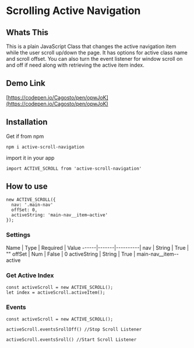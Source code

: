 # Scrolling Active Navigation

## Whats This

This is a plain JavaScript Class that changes the active navigation item while the user scroll up/down the page.  It has options for active class name and scroll offset.  You can also turn the event listener for window scroll on and off if need along with retrieving the active item index.

## Demo Link

[https://codepen.io/Cagosto/pen/opwJoK](https://codepen.io/Cagosto/pen/opwJoK)

## Installation

Get if from npm

`npm i active-scroll-navigation`

import it in your app

`import ACTIVE_SCROLL from 'active-scroll-navigation'`

## How to use
```
new ACTIVE_SCROLL({
  nav: '.main-nav'
  offSet: 0,
  activeString: 'main-nav__item—active'
});
```

### Settings
Name  | Type  | Required | Value
------|-------|----------|
nav   | String  |  True | ""
offSet  | Num  |  False | 0
activeString  | String   | True  | main-nav__item--active  

### Get Active Index
```
const activeScroll = new ACTIVE_SCROLL();
let index = activeScroll.activeItem();
```

### Events
```
const activeScroll = new ACTIVE_SCROLL();

activeScroll.eventsSrollOff() //Stop Scroll Listener

activeScroll.eventsSroll() //Start Scroll Listener
```
